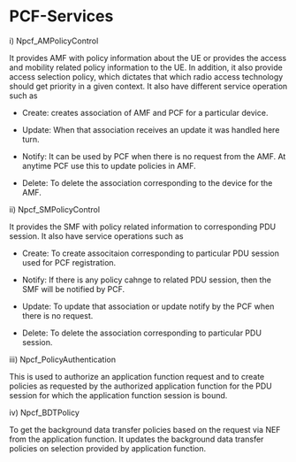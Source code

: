 # PCF-Services

i) Npcf_AMPolicyControl

It provides AMF with policy information about the UE or provides the access and mobility related policy information to the UE. In addition, it also provide access selection policy, which dictates that which radio access technology should get priority in a given context. It also have different service operation such as 
	
- Create: creates association of AMF and PCF for a particular device.

- Update: When that association receives an update it was handled here turn. 

- Notify: It can be used by PCF when there is no request from the AMF. At anytime PCF use this to update policies in AMF.

- Delete: To delete the association corresponding to the device for the AMF.

ii) Npcf_SMPolicyControl

It provides the SMF with policy related information to corresponding PDU session. It also have service operations such as

- Create: To create associtaion corresponding to particular PDU session used for PCF registration.

- Notify: If there is any policy cahnge to related PDU session, then the SMF will be notified by PCF.

- Update: To update that association or update notify by the PCF when there is no request.

- Delete: To delete the association corresponding to particular PDU session.

iii) Npcf_PolicyAuthentication

This is used to authorize an application function request and to create policies as requested by the authorized application function for the PDU session for which the application function session is bound.

iv) Npcf_BDTPolicy

To get the background data transfer policies based on the request via NEF from the application function. It updates the background data transfer policies on selection provided by application function.
